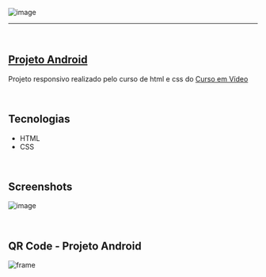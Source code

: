 ![image](https://user-images.githubusercontent.com/106173624/201481060-6859dbe4-2c91-4da3-aa2c-fbfcb95dc58e.png)

<hr>
<br/>

## [Projeto Android](https://nathrds.github.io/site-android/)

Projeto responsivo realizado pelo curso de html e css do [Curso em Vídeo](https://www.cursoemvideo.com/)

<br/>

## Tecnologias
* HTML
* CSS

<br/>

## Screenshots
![image](https://user-images.githubusercontent.com/106173624/201481144-d4df6e82-2e64-405e-879c-92b0848ed5a1.png)

<br/>

## QR Code - Projeto Android
![frame](https://user-images.githubusercontent.com/106173624/201481613-dcb25be4-c42e-4bfc-a191-19e6b716b6c7.png)
